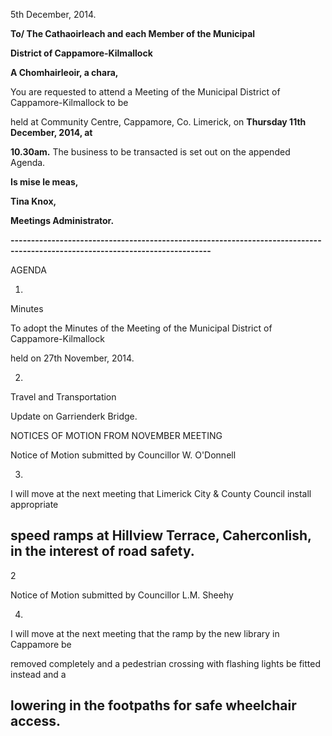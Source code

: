 5th December, 2014.

**To/ The Cathaoirleach and each Member of the Municipal**

**District of Cappamore-Kilmallock**

**A Chomhairleoir, a chara,**

You are requested to attend a Meeting of the Municipal District of Cappamore-Kilmallock to be

held at Community Centre, Cappamore, Co. Limerick, on **Thursday 11th** **December, 2014, at**

**10.30am.** The business to be transacted is set out on the appended Agenda.

**Is mise le meas,**

**Tina Knox,**

**Meetings Administrator.**

**-----------------------------------------------------------------------------------------------------------------------------**

AGENDA

1.

Minutes

To adopt the Minutes of the Meeting of the Municipal District of Cappamore-Kilmallock

held on 27th November, 2014.

2.

Travel and Transportation

Update on Garrienderk Bridge.

NOTICES OF MOTION FROM NOVEMBER MEETING

Notice of Motion submitted by Councillor W. O'Donnell

3.

I will move at the next meeting that Limerick City & County Council install appropriate

speed ramps at Hillview Terrace, Caherconlish, in the interest of road safety.
---
2

Notice of Motion submitted by Councillor L.M. Sheehy

4.

I will move at the next meeting that the ramp by the new library in Cappamore be

removed completely and a pedestrian crossing with flashing lights be fitted instead and a

lowering in the footpaths for safe wheelchair access.
---
